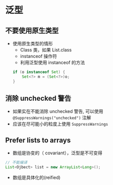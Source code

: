 # 泛型
<!-- toc -->

## 不要使用原生类型
* 使用原生类型的情形
    - Class 类，如果 List.class
    - instanceof 操作符
    - 利用泛型使用 instanceof 的方法
    ```java
    if (o instanceof Set) {
        Set<?> m = (Set<?>)o;
    }
    ```

## 消除 unchecked 警告
* 如果实在不能消除 unchecked 警告, 可以使用 `@SuppressWarnings("unchecked")` 注解
* 应该在尽可能小的粒度上使用 `SuppressWarnings`

## Prefer lists to arrays
* 数组是协变的（ covariant），泛型是不可变得
```java
// 不能编译
List<Ojbect> list = new ArrayList<Long>();
```
* 数组是具体化的(reified)
